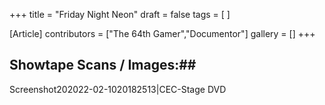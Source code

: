 +++
title = "Friday Night Neon"
draft = false
tags = [ ]

[Article]
contributors = ["The 64th Gamer","Documentor"]
gallery = []
+++
## Showtape Scans / Images:## 
<gallery>
Screenshot202022-02-1020182513|CEC-Stage DVD
</gallery>